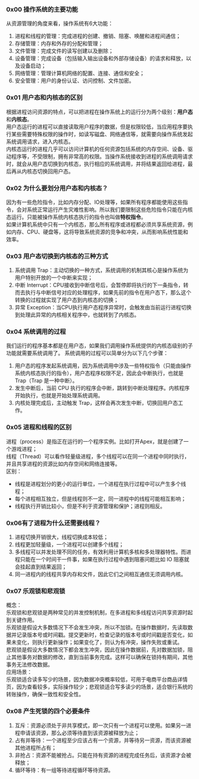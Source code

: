 ### 0x00 操作系统的主要功能
从资源管理的角度来看，操作系统有6大功能：
1. 进程和线程的管理：完成进程的创建、撤销、阻塞、唤醒和进程间通信；
2. 存储管理：内存和外存的分配和管理；
3. 文件管理：完成文件的读写创建以及删除；
4. 设备管理：完成设备（包括输入输出设备和外部存储设备）的请求和释放，以及设备启动；
5. 网络管理：管理计算机网络的配置、连接、通信和安全；
6. 安全管理：用户的身份认证、访问控制、文件加密。
### 0x01 用户态和内核态的区别
根据进程访问资源的特点，可以把进程在操作系统上的运行分为两个级别：**用户态**和**内核态**。  
用户态运行的进程可以直接读取用户程序的数据，但是权限较低，当应用程序要执行某些需要特殊权限的操作时，如读写磁盘、网络通信等，就需要向操作系统发起系统调用请求，进入内核态。  
内核态运行的进程几乎可以访问计算机的任何资源包括系统的内存空间、设备、驱动程序等，不受限制，拥有非常高的权限。当操作系统接收到进程的系统调用请求时，就会从用户态切换到内核态，执行相应的系统调用，并将结果返回给进程，最后再从内核态切换回用户态。

### 0x02 为什么要划分用户态和内核态？
因为有一些危险指令，比如内存分配、IO处理等，如果所有程序都能使用这些指令，会对系统正常运行产生灾难性影响。所以我们要限制这些危险指令只能在内核态运行。只能被操作系统内核态执行的指令也叫做**特权指令**。  
如果计算机系统中只有一个内核态，那么所有程序或进程都必须共享系统资源，例如内存、CPU、硬盘等，这将导致系统资源的竞争和冲突，从而影响系统性能和效率。

### 0x03 用户态切换到内核态的三种方式
1. 系统调用 Trap：主动切换的一种方式，系统调用的机制其核心是操作系统为用户特别开放的一个中断来实现；
2. 中断 Interrupt：CPU接收到中断信号后，会暂停即将执行的下一条指令，转而去执行与中断信号对应的处理程序，如果先前的指令在用户态下，那么这个转换的过程就实现了用户态到内核态的切换；
3. 异常 Exception：当CPU执行用户态程序异常时，会触发由当前运行进程切换到处理此异常的内核相关程序中，也就转到了内核态。

### 0x04 系统调用的过程
我们运行的程序基本都是在用户态，如果我们调用操作系统提供的内核态级别的子功能就需要系统调用了。
系统调用的过程可以简单分为以下几个步骤：  
1. 用户态的程序发起系统调用，因为系统调用中涉及一些特权指令（只能由操作系统内核态执行的指令），用户态程序权限不足，因此会中断执行，也就是 Trap（Trap 是一种中断）。
2. 发生中断后，当前 CPU 执行的程序会中断，跳转到中断处理程序。内核程序开始执行，也就是开始处理系统调用。
3. 内核处理完成后，主动触发 Trap，这样会再次发生中断，切换回用户态工作。


### 0x05 进程和线程的区别
进程（process）是指正在运行的一个程序实例。比如打开Apex，就是创建了一个游戏进程；  
线程（Thread）可以看作轻量级进程，多个线程可以在同一个进程中同时执行，并且共享进程的资源比如内存空间和网络连接等。  
区别：
- 线程是进程划分的更小的运行单位，一个进程在执行过程中可以产生多个线程；
- 每个进程相互独立，但是线程则不一定，同一进程中的线程可能相互影响；
- 线程执行开销比较小，但是不利于资源管理和保护；进程则相反。

### 0x06有了进程为什么还需要线程？
1. 进程切换开销很大，线程切换成本较低；
2. 线程更加轻量级，一个进程可以创建多个线程；
3. 多线程可以并发处理不同的任务，有效利用计算机多核和多处理器特性。而进程只能在一个时间干一件事，如果在执行过程中遇到阻塞问题比如 IO 阻塞就会挂起直到结果返回；
4. 同一进程内的线程共享内存和文件，因此它们之间相互通信无须调用内核。

### 0x07 乐观锁和悲观锁
概念：  
乐观锁和悲观锁是两种常见的并发控制机制，在多进程和多线程访问共享资源时起到关键作用。  
乐观锁是假设大多数情况下不会发生冲突，所以不加锁。在操作数据时，先读取数据并记录版本号或时间戳。提交更新时，检查记录的版本号或时间戳是否变化，如果未变化，则执行更新操作；如果变化了，则认为有冲突，操作失败或重试。  
悲观锁是假设大多数情况下都会发生冲突，因此在操作数据前，先对数据加锁，阻止其他事务对数据的修改，直到当前事务完成。这样可以确保在锁持有期间，其他事务无法修改数据。  
应用场景：  
乐观锁适合读多写少的场景，因为数据冲突概率较低，可用于电商平台商品详情页，因为查看较多，实际操作较少；悲观锁适合写多读少的场景，适合银行系统的转账操作，确保一致性和安全性。

### 0x08 产生死锁的四个必要条件
1. 互斥：资源必须处于非共享模式，即一次只有一个进程可以使用。如果另一进程申请该资源，那么必须等待直到该资源被释放为止；
2. 占有并等待：一个进程至少应该占有一个资源，并等待另一资源，而该资源被其他进程所占有；
3. 非抢占：资源不能被抢占。只能在持有资源的进程完成任务后，该资源才会被释放；
4. 循环等待：有一组等待进程循环等待资源。







